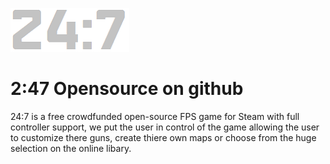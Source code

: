 ![](/logo_190x70-t.png)
# 2:47 Opensource on github
24:7 is a free crowdfunded open-source FPS game for Steam with full controller support, we put the user in control of the game allowing the user to customize there guns, create thiere own maps or choose from the huge selection on the online libary. 
